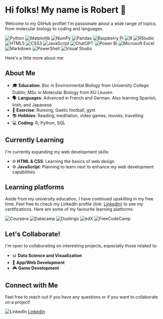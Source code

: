 # Hi folks! My name is Robert 👋

Welcome to my GitHub profile! I'm passionate about a wide range of topics, from molecular biology to coding and languages.

![Python](https://img.shields.io/badge/python-3670A0?style=for-the-badge&logo=python&logoColor=ffdd54)
![Matplotlib](https://img.shields.io/badge/Matplotlib-%23ffffff.svg?style=for-the-badge&logo=Matplotlib&logoColor=black)
![NumPy](https://img.shields.io/badge/numpy-%23013243.svg?style=for-the-badge&logo=numpy&logoColor=white)
![Pandas](https://img.shields.io/badge/pandas-%23150458.svg?style=for-the-badge&logo=pandas&logoColor=white)
![Raspberry Pi](https://img.shields.io/badge/-RaspberryPi-C51A4A?style=for-the-badge&logo=Raspberry-Pi)
![R](https://img.shields.io/badge/r-%23276DC3.svg?style=for-the-badge&logo=r&logoColor=white)
![RStudio](https://img.shields.io/badge/RStudio-4285F4?style=for-the-badge&logo=rstudio&logoColor=white)
![HTML5](https://img.shields.io/badge/html5-%23E34F26.svg?style=for-the-badge&logo=html5&logoColor=white)
![CSS3](https://img.shields.io/badge/css3-%231572B6.svg?style=for-the-badge&logo=css3&logoColor=white)
![JavaScript](https://img.shields.io/badge/javascript-%23323330.svg?style=for-the-badge&logo=javascript&logoColor=%23F7DF1E)
![ChatGPT](https://img.shields.io/badge/chatGPT-74aa9c?style=for-the-badge&logo=openai&logoColor=white)
![Power Bi](https://img.shields.io/badge/power_bi-F2C811?style=for-the-badge&logo=powerbi&logoColor=black)
![Microsoft Excel](https://img.shields.io/badge/Microsoft_Excel-217346?style=for-the-badge&logo=microsoft-excel&logoColor=white)
![Markdown](https://img.shields.io/badge/markdown-%23000000.svg?style=for-the-badge&logo=markdown&logoColor=white)
![PowerShell](https://img.shields.io/badge/PowerShell-%235391FE.svg?style=for-the-badge&logo=powershell&logoColor=white)
![Visual Studio](https://img.shields.io/badge/Visual%20Studio-5C2D91.svg?style=for-the-badge&logo=visual-studio&logoColor=white)

Here's a little more about me:

## About Me

- 🎓 **Education**: Bsc in Environmental Biology from University College Dublin; MSc in Molecular Biology from KU Leuven
- 🗣️ **Languages**: Advanced in French and German. Also learning Spanish, Irish, and Japanese
- 🏃 **Exercise**: Running, Gaelic football, gym
- 📚 **Hobbies**: Reading, meditation, video games, movies, travelling
- 💻 **Coding**: R, Python, SQL


## Currently Learning

I'm currently expanding my web development skills:
- 🌐 **HTML & CSS**: Learning the basics of web design
- ⚙️ **JavaScript**: Planning to learn next to enhance my web development capabilities

## Learning platforms
Aside from my university education, I have continued upskilling in my free time. 
Feel free to check my LinkedIn profile (link: [LinkedIn](https://www.linkedin.com/in/robert-madigan/)) to see my certifications.
Here are some of my favourite learning platforms:

![Coursera](https://img.shields.io/badge/Coursera-%230056D2.svg?style=for-the-badge&logo=Coursera&logoColor=white)
![Datacamp](https://img.shields.io/badge/Datacamp-05192D?style=for-the-badge&logo=datacamp&logoColor=03E860)
![Duolingo](https://img.shields.io/badge/Duolingo-%234DC730.svg?style=for-the-badge&logo=Duolingo&logoColor=white)
![edX](https://img.shields.io/badge/edX-%2302262B.svg?style=for-the-badge&logo=edX&logoColor=white)
![FreeCodeCamp](https://img.shields.io/badge/Freecodecamp-%23123.svg?&style=for-the-badge&logo=freecodecamp&logoColor=green)

## Let's Collaborate!

I'm open to collaborating on interesting projects, especially those related to:
- 📊 **Data Science and Visualization**
- 📱 **App/Web Development**
- 🎮 **Game Development**


## Connect with Me

Feel free to reach out if you have any questions or if you want to collaborate on a project!

![LinkedIn](https://img.shields.io/badge/linkedin-%230077B5.svg?style=for-the-badge&logo=linkedin&logoColor=white) [LinkedIn](https://www.linkedin.com/in/robert-madigan/)
